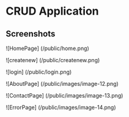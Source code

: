 # CRUD Application

## Screenshots

![HomePage] (/public/home.png)

![createnew] (/public/createnew.png)

![login] (/public/login.png)

![AboutPage] (/public/images/image-12.png)

![ContactPage] (/public/images/image-13.png)

![ErrorPage] (/public/images/image-14.png)
